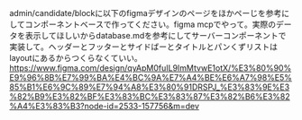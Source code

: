 admin/candidate/blockに以下のfigmaデザインのページをほかペーじを参考にしてコンポーネントベースで作ってください。figma mcpでやって。実際のデータを表示してほしいからdatabase.mdを参考にしてサーバーコンポーネントで実装して。ヘッダーとフッターとサイドばーとタイトルとパンくずリストはlayoutにあるからつくらなくていい。https://www.figma.com/design/qyApM0fuIL9ImMtvwE1otX/%E3%80%90%E9%96%8B%E7%99%BA%E4%BC%9A%E7%A4%BE%E6%A7%98%E5%85%B1%E6%9C%89%E7%94%A8%E3%80%91DRSPJ_%E3%83%9E%E3%82%B9%E3%82%BF%E3%83%BC%E3%83%87%E3%82%B6%E3%82%A4%E3%83%B3?node-id=2533-157756&m=dev